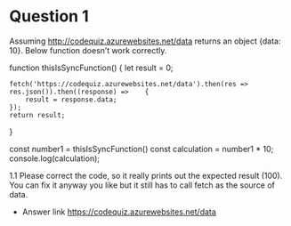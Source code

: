 # Question 1


Assuming http://codequiz.azurewebsites.net/data returns an object {data: 10}. 
Below function doesn’t work correctly.

function thisIsSyncFunction() {
    let result = 0;
 
    fetch('https://codequiz.azurewebsites.net/data').then(res => res.json()).then((response) =>    {
        result = response.data;
    });
    return result;
}
 
const number1 = thisIsSyncFunction()
const calculation = number1 * 10;
console.log(calculation);


1.1	Please correct the code, so it really prints out the expected result (100). You can fix it anyway you like but it still has to call fetch as the source of data.
  - Answer link https://codequiz.azurewebsites.net/data
